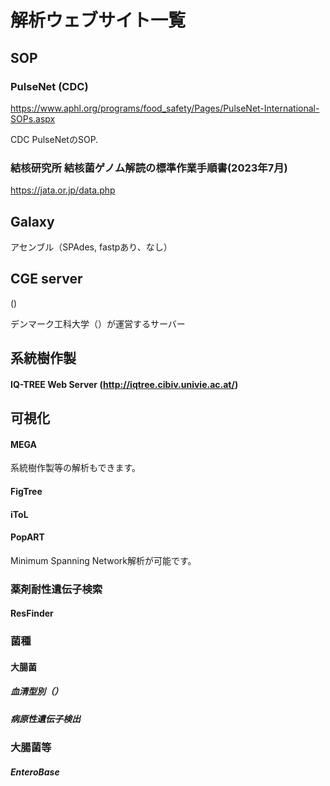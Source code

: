 # 解析ウェブサイト一覧

## SOP
### PulseNet (CDC) 
https://www.aphl.org/programs/food_safety/Pages/PulseNet-International-SOPs.aspx

CDC PulseNetのSOP.

### 結核研究所 結核菌ゲノム解読の標準作業手順書(2023年7月)
https://jata.or.jp/data.php


## Galaxy

アセンブル（SPAdes, fastpあり、なし）


## CGE server 
()

デンマーク工科大学（）が運営するサーバー


## 系統樹作製
#### IQ-TREE Web Server (http://iqtree.cibiv.univie.ac.at/)


## 可視化
#### MEGA
系統樹作製等の解析もできます。
#### FigTree

#### iToL
#### PopART
Minimum Spanning Network解析が可能です。

### 薬剤耐性遺伝子検索
#### ResFinder


### 菌種


#### 大腸菌
##### 血清型別（）
##### 病原性遺伝子検出

### 大腸菌等
##### EnteroBase